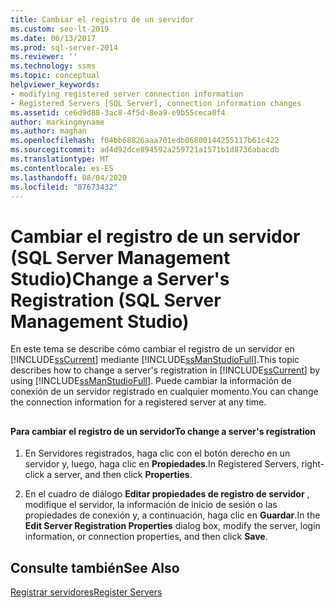 ```yaml
---
title: Cambiar el registro de un servidor
ms.custom: seo-lt-2019
ms.date: 06/13/2017
ms.prod: sql-server-2014
ms.reviewer: ''
ms.technology: ssms
ms.topic: conceptual
helpviewer_keywords:
- modifying registered server connection information
- Registered Servers [SQL Server], connection information changes
ms.assetid: ce6d9d88-3ac8-4f5d-8ea9-e9b55ceca0f4
author: markingmyname
ms.author: maghan
ms.openlocfilehash: f04bb68826aaa701edb06800144255117b61c422
ms.sourcegitcommit: ad4d92dce894592a259721a1571b1d8736abacdb
ms.translationtype: MT
ms.contentlocale: es-ES
ms.lasthandoff: 08/04/2020
ms.locfileid: "87673432"
---
```

# <a name="change-a-server39s-registration-sql-server-management-studio"></a><span data-ttu-id="9a5d6-102">Cambiar el registro de un servidor (SQL Server Management Studio)</span><span class="sxs-lookup"><span data-stu-id="9a5d6-102">Change a Server&#39;s Registration (SQL Server Management Studio)</span></span>
  <span data-ttu-id="9a5d6-103">En este tema se describe cómo cambiar el registro de un servidor en [!INCLUDE[ssCurrent](../../includes/sscurrent-md.md)] mediante [!INCLUDE[ssManStudioFull](../../includes/ssmanstudiofull-md.md)].</span><span class="sxs-lookup"><span data-stu-id="9a5d6-103">This topic describes how to change a server's registration in [!INCLUDE[ssCurrent](../../includes/sscurrent-md.md)] by using [!INCLUDE[ssManStudioFull](../../includes/ssmanstudiofull-md.md)].</span></span> <span data-ttu-id="9a5d6-104">Puede cambiar la información de conexión de un servidor registrado en cualquier momento.</span><span class="sxs-lookup"><span data-stu-id="9a5d6-104">You can change the connection information for a registered server at any time.</span></span>  
  
##  <a name="SSMSProcedure"></a>  
  
#### <a name="to-change-a-servers-registration"></a><span data-ttu-id="9a5d6-105">Para cambiar el registro de un servidor</span><span class="sxs-lookup"><span data-stu-id="9a5d6-105">To change a server's registration</span></span>  
  
1.  <span data-ttu-id="9a5d6-106">En Servidores registrados, haga clic con el botón derecho en un servidor y, luego, haga clic en **Propiedades**.</span><span class="sxs-lookup"><span data-stu-id="9a5d6-106">In Registered Servers, right-click a server, and then click **Properties**.</span></span>  
  
2.  <span data-ttu-id="9a5d6-107">En el cuadro de diálogo **Editar propiedades de registro de servidor** , modifique el servidor, la información de inicio de sesión o las propiedades de conexión y, a continuación, haga clic en **Guardar**.</span><span class="sxs-lookup"><span data-stu-id="9a5d6-107">In the **Edit Server Registration Properties** dialog box, modify the server, login information, or connection properties, and then click **Save**.</span></span>  
  
## <a name="see-also"></a><span data-ttu-id="9a5d6-108">Consulte también</span><span class="sxs-lookup"><span data-stu-id="9a5d6-108">See Also</span></span>  
 [<span data-ttu-id="9a5d6-109">Registrar servidores</span><span class="sxs-lookup"><span data-stu-id="9a5d6-109">Register Servers</span></span>](register-servers.md)  
  
  
